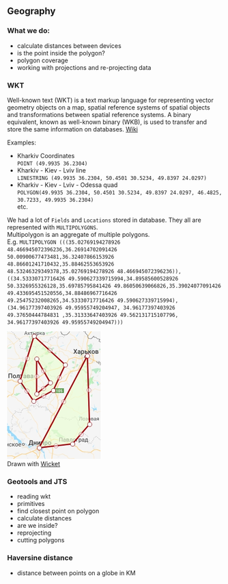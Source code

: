 ## Geography <a name="geography"></a>
### What we do:
- calculate distances between devices
- is the point inside the polygon?
- polygon coverage
- working with projections and re-projecting data
### WKT <a name="wkt"></a>
Well-known text (WKT) is a text markup language for representing vector geometry objects on a map, spatial reference systems of spatial objects and transformations between spatial reference systems. A binary equivalent, known as well-known binary (WKB), is used to transfer and store the same information on databases. [Wiki](https://en.wikipedia.org/wiki/Well-known_text)

Examples:    
- Kharkiv Coordinates    
`POINT (49.9935 36.2304)`    
- Kharkiv - Kiev - Lviv line    
`LINESTRING (49.9935 36.2304, 50.4501 30.5234, 49.8397 24.0297)`    
- Kharkiv - Kiev - Lviv - Odessa quad    
`POLYGON(49.9935 36.2304, 50.4501 30.5234, 49.8397 24.0297, 46.4825, 30.7233, 49.9935 36.2304)`    
etc.    

We had a lot of `Fields` and `Locations` stored in database. They all are represented with `MULTIPOLYGONS`.    
Multipolygon is an aggregate of multiple polygons.    
E.g.
`MULTIPOLYGON (((35.02769194278926 48.466945072396236,36.26914702091426 50.00900677473481,36.32407866153926 48.86601241710432,35.88462553653926 48.53246329349378,35.02769194278926 48.466945072396236)), ((34.53330717716426 49.590627339715994,34.89585600528926 50.3326955326128,35.69785795841426 49.86050639066826,35.39024077091426 49.433695451520556,34.88486967716426 49.25475232008265,34.53330717716426 49.590627339715994), (34.96177397403926 49.95955749204947, 34.96177397403926 49.37650444784831 ,35.31333647403926 49.562131715107796, 34.96177397403926 49.95955749204947)))`    

![Multipolygon](mp.jpg)    
Drawn with [Wicket](https://arthur-e.github.io/Wicket/sandbox-gmaps3.html)    

### Geotools and JTS
- reading wkt
- primitives
- find closest point on polygon
- calculate distances
- are we inside?
- reprojecting
- cutting polygons
### Haversine distance
- distance between points on a globe in KM